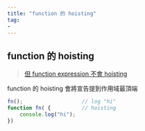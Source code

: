 ```yaml
---
title: "function 的 hoisting"
tag: 
- 
---
```


##  function 的 hoisting

>[但 function expression 不會 hoisting](但%20function%20expression%20不會%20hoisting.md)

function 的 hoisting 會將宣告提到作用域最頂端
```js
fn();					// log "hi"
function fn( {			// hoisting
	console.log("hi");
})
```

